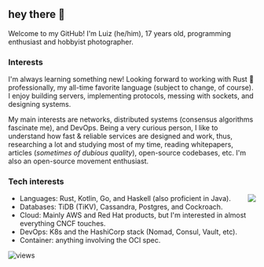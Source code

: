 ## hey there 👋

Welcome to my GitHub! I'm Luiz (he/him), 17 years old, programming enthusiast and hobbyist photographer.  

### Interests

I'm always learning something new! Looking forward to working with Rust 🦀 professionally, my all-time favorite language (subject to change, of course). I enjoy building servers, implementing protocols, messing with sockets, and designing systems. 

My main interests are networks, distributed systems (consensus algorithms fascinate me), and DevOps. Being a very curious person, I like to understand how fast & reliable services are designed and work, thus, researching a lot and studying most of my time, reading whitepapers, articles (_sometimes of dubious quality_), open-source codebases, etc. I'm also an open-source movement enthusiast.

### Tech interests

<img align='right' src="https://github-readme-stats.vercel.app/api?username=SaiintBrisson&hide=stars,contribs&hide_rank=true&disable_animations=true&hide_title=true&count_private=true">

* Languages: Rust, Kotlin, Go, and Haskell (also proficient in Java).
* Databases: TiDB (TiKV), Cassandra, Postgres, and Cockroach.
* Cloud: Mainly AWS and Red Hat products, but I'm interested in almost everything CNCF touches.
* DevOps: K8s and the HashiCorp stack (Nomad, Consul, Vault, etc).
* Container: anything involving the OCI spec.

![views]

<!--Links-->

[twitter]: https://img.shields.io/twitter/follow/saiintbrisson?color=blue&label=Twitter&style=for-the-badge
[github]: https://github.com/SaiintBrisson
[views]: https://komarev.com/ghpvc/?username=SaiintBrisson
